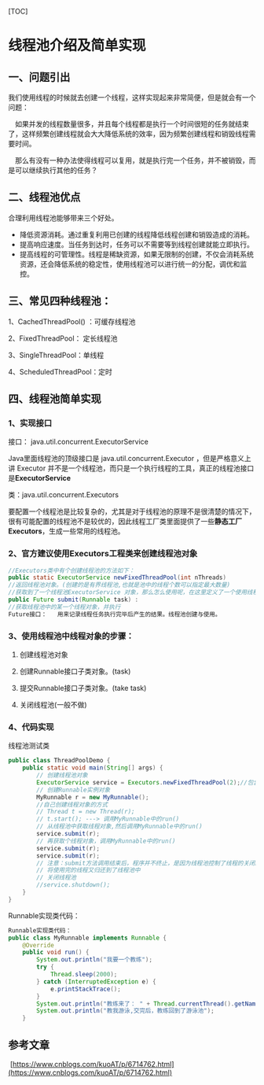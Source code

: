 [TOC]

# 线程池介绍及简单实现

## 一、问题引出

   我们使用线程的时候就去创建一个线程，这样实现起来非常简便，但是就会有一个问题：

　如果并发的线程数量很多，并且每个线程都是执行一个时间很短的任务就结束了，这样频繁创建线程就会大大降低系统的效率，因为频繁创建线程和销毁线程需要时间。

　那么有没有一种办法使得线程可以复用，就是执行完一个任务，并不被销毁，而是可以继续执行其他的任务？

## 二、线程池优点

合理利用线程池能够带来三个好处。

- 降低资源消耗。通过重复利用已创建的线程降低线程创建和销毁造成的消耗。
- 提高响应速度。当任务到达时，任务可以不需要等到线程创建就能立即执行。
- 提高线程的可管理性。线程是稀缺资源，如果无限制的创建，不仅会消耗系统资源，还会降低系统的稳定性，使用线程池可以进行统一的分配，调优和监控。

## 三、常见四种线程池：

1、CachedThreadPool() ：可缓存线程池

2、FixedThreadPool： 定长线程池

3、SingleThreadPool：单线程

4、ScheduledThreadPool：定时	

## 四、线程池简单实现

### 1、实现接口

接口： java.util.concurrent.ExecutorService

Java里面线程池的顶级接口是 java.util.concurrent.Executor ，但是严格意义上讲 Executor 并不是一个线程池，而只是一个执行线程的工具，真正的线程池接口是**ExecutorService**

类：java.util.concurrent.Executors

要配置一个线程池是比较复杂的，尤其是对于线程池的原理不是很清楚的情况下，很有可能配置的线程池不是较优的，因此线程工厂类里面提供了一些**静态工厂Executors**，生成一些常用的线程池。



### 2、官方建议使用Executors工程类来创建线程池对象

```java
//Executors类中有个创建线程池的方法如下：
public static ExecutorService newFixedThreadPool(int nThreads) 
//返回线程池对象。(创建的是有界线程池,也就是池中的线程个数可以指定最大数量)
//获取到了一个线程池ExecutorService 对象，那么怎么使用呢，在这里定义了一个使用线程池对象的方法如下：
public Future submit(Runnable task) :  
//获取线程池中的某一个线程对象，并执行
Future接口：	用来记录线程任务执行完毕后产生的结果。线程池创建与使用。
```



### 3、使用线程池中线程对象的步骤：

1. 创建线程池对象

2. 创建Runnable接口子类对象。(task)

3. 提交Runnable接口子类对象。(take task)

4. 关闭线程池(一般不做)

### 4、代码实现

线程池测试类

```java
public class ThreadPoolDemo {
    public static void main(String[] args) {
        // 创建线程池对象
        ExecutorService service = Executors.newFixedThreadPool(2);//包含2个线程对象
        // 创建Runnable实例对象
        MyRunnable r = new MyRunnable();
        //自己创建线程对象的方式
        // Thread t = new Thread(r);
        // t.start(); ‐‐‐> 调用MyRunnable中的run()
        // 从线程池中获取线程对象,然后调用MyRunnable中的run()
        service.submit(r);
        // 再获取个线程对象，调用MyRunnable中的run()
        service.submit(r);
        service.submit(r);
        // 注意：submit方法调用结束后，程序并不终止，是因为线程池控制了线程的关闭。
        // 将使用完的线程又归还到了线程池中
        // 关闭线程池
        //service.shutdown();
    }
}
```

Runnable实现类代码：

```java
Runnable实现类代码：
public class MyRunnable implements Runnable {
    @Override
    public void run() {
        System.out.println("我要一个教练");
        try {
            Thread.sleep(2000);
        } catch (InterruptedException e) {
            e.printStackTrace();
        }
        System.out.println("教练来了： " + Thread.currentThread().getName());
        System.out.println("教我游泳,交完后，教练回到了游泳池");
    }
```



## 参考文章 

​		[https://www.cnblogs.com/kuoAT/p/6714762.html](https://www.cnblogs.com/kuoAT/p/6714762.html)
